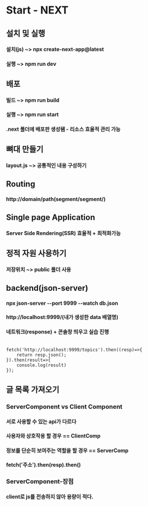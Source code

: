 # Start - NEXT

## 설치 및 실행

#### 설치(js) ~> npx create-next-app@latest

#### 실행 ~> npm run dev

## 배포

#### 빌드 ~> npm run build

#### 실행 ~> npm run start

#### .next 폴더에 배포판 생성됌 - 리소스 효율적 관리 가능

## 뼈대 만들기

#### layout.js ~> 공통적인 내용 구성하기

## Routing

#### http://domain/path(segment/segment/)

## Single page Application

#### Server Side Rendering(SSR) 효율적 + 최적화가능

## 정적 자원 사용하기

#### 저장위치 ~> public 폴더 사용

## backend(json-server)

#### npx json-server --port 9999 --watch db.json

#### http://localhost:9999/(내가 생성한 data 배열명)

#### 네트워크(response) + 콘솔창 띄우고 실습 진행

```

fetch('http://localhost:9999/topics').then((resp)=>{
    return resp.json();
}).then(result=>{
    console.log(result)
});

```

## 글 목록 가져오기

### ServerComponent vs Client Component

#### 서로 사용할 수 있는 api가 다르다

#### 사용자와 상호작용 할 경우 == ClientComp

#### 정보를 단순히 보여주는 역할을 할 경우 == ServerComp

#### fetch('주소').then(resp).then()

### ServerComponent-장점

#### client로 js를 전송하지 않아 용량이 적다.
